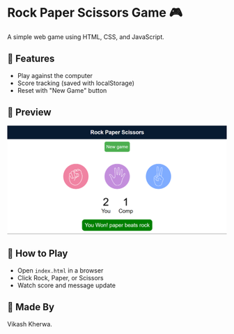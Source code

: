 # Rock Paper Scissors Game 🎮

A simple web game using HTML, CSS, and JavaScript.

## 🔹 Features
- Play against the computer
- Score tracking (saved with localStorage)
- Reset with "New Game" button

## 🔹 Preview
![Game Preview](images/rockpaperscissor.png)

## 🔹 How to Play
- Open `index.html` in a browser
- Click Rock, Paper, or Scissors
- Watch score and message update

## 🔹 Made By
Vikash Kherwa.
